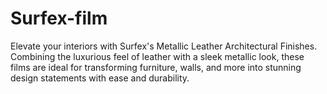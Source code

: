 # Surfex-film
Elevate your interiors with Surfex's Metallic Leather Architectural Finishes. Combining the luxurious feel of leather with a sleek metallic look, these films are ideal for transforming furniture, walls, and more into stunning design statements with ease and durability.
